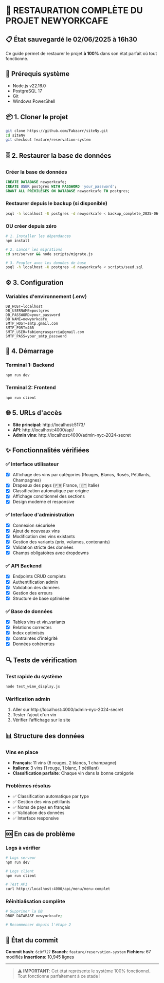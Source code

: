# 🍷 RESTAURATION COMPLÈTE DU PROJET NEWYORKCAFE

## 📋 État sauvegardé le 02/06/2025 à 16h30

Ce guide permet de restaurer le projet **à 100%** dans son état parfait où tout fonctionne.

## 🔧 Prérequis système
- Node.js v22.16.0
- PostgreSQL 17
- Git
- Windows PowerShell

## 📦 1. Cloner le projet

```bash
git clone https://github.com/Fabzarr/siteNy.git
cd siteNy
git checkout feature/reservation-system
```

## 🗄️ 2. Restaurer la base de données

### Créer la base de données
```sql
CREATE DATABASE newyorkcafe;
CREATE USER postgres WITH PASSWORD 'your_password';
GRANT ALL PRIVILEGES ON DATABASE newyorkcafe TO postgres;
```

### Restaurer depuis le backup (si disponible)
```bash
psql -h localhost -U postgres -d newyorkcafe < backup_complete_2025-06-02_16-XX.sql
```

### OU créer depuis zéro
```bash
# 1. Installer les dépendances
npm install

# 2. Lancer les migrations
cd src/server && node scripts/migrate.js

# 3. Peupler avec les données de base
psql -h localhost -U postgres -d newyorkcafe < scripts/seed.sql
```

## ⚙️ 3. Configuration

### Variables d'environnement (.env)
```
DB_HOST=localhost
DB_USERNAME=postgres
DB_PASSWORD=your_password
DB_NAME=newyorkcafe
SMTP_HOST=smtp.gmail.com
SMTP_PORT=465
SMTP_USER=fabiengrasgarcia@gmail.com
SMTP_PASS=your_smtp_password
```

## 🚀 4. Démarrage

### Terminal 1: Backend
```bash
npm run dev
```

### Terminal 2: Frontend
```bash
npm run client
```

## 🌐 5. URLs d'accès

- **Site principal**: http://localhost:5173/
- **API**: http://localhost:4000/api/
- **Admin vins**: http://localhost:4000/admin-nyc-2024-secret

## ✨ Fonctionnalités vérifiées

### ✅ Interface utilisateur
- [x] Affichage des vins par catégories (Rouges, Blancs, Rosés, Pétillants, Champagnes)
- [x] Drapeaux des pays (🇫🇷 France, 🇮🇹 Italie)
- [x] Classification automatique par origine
- [x] Affichage conditionnel des sections
- [x] Design moderne et responsive

### ✅ Interface d'administration
- [x] Connexion sécurisée
- [x] Ajout de nouveaux vins
- [x] Modification des vins existants
- [x] Gestion des variants (prix, volumes, contenants)
- [x] Validation stricte des données
- [x] Champs obligatoires avec dropdowns

### ✅ API Backend
- [x] Endpoints CRUD complets
- [x] Authentification admin
- [x] Validation des données
- [x] Gestion des erreurs
- [x] Structure de base optimisée

### ✅ Base de données
- [x] Tables vins et vin_variants
- [x] Relations correctes
- [x] Index optimisés
- [x] Contraintes d'intégrité
- [x] Données cohérentes

## 🔍 Tests de vérification

### Test rapide du système
```bash
node test_wine_display.js
```

### Vérification admin
1. Aller sur http://localhost:4000/admin-nyc-2024-secret
2. Tester l'ajout d'un vin
3. Vérifier l'affichage sur le site

## 📊 Structure des données

### Vins en place
- **Français**: 11 vins (8 rouges, 2 blancs, 1 champagne)
- **Italiens**: 3 vins (1 rouge, 1 blanc, 1 pétillant)
- **Classification parfaite**: Chaque vin dans la bonne catégorie

### Problèmes résolus
- ✅ Classification automatique par type
- ✅ Gestion des vins pétillants 
- ✅ Noms de pays en français
- ✅ Validation des données
- ✅ Interface responsive

## 🆘 En cas de problème

### Logs à vérifier
```bash
# Logs serveur
npm run dev

# Logs client  
npm run client

# Test API
curl http://localhost:4000/api/menu/menu-complet
```

### Réinitialisation complète
```bash
# Supprimer la DB
DROP DATABASE newyorkcafe;

# Recommencer depuis l'étape 2
```

## 🎯 État du commit

**Commit hash**: `6c0f727`
**Branch**: `feature/reservation-system` 
**Fichiers**: 67 modifiés
**Insertions**: 10,945 lignes

---

> ⚠️ **IMPORTANT**: Cet état représente le système 100% fonctionnel. 
> Tout fonctionne parfaitement à ce stade ! 